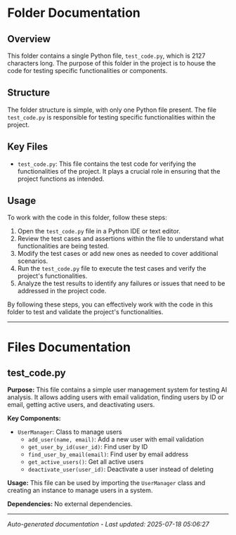 # Folder Documentation

## Overview
This folder contains a single Python file, `test_code.py`, which is 2127 characters long. The purpose of this folder in the project is to house the code for testing specific functionalities or components.

## Structure
The folder structure is simple, with only one Python file present. The file `test_code.py` is responsible for testing specific functionalities within the project.

## Key Files
- `test_code.py`: This file contains the test code for verifying the functionalities of the project. It plays a crucial role in ensuring that the project functions as intended.

## Usage
To work with the code in this folder, follow these steps:
1. Open the `test_code.py` file in a Python IDE or text editor.
2. Review the test cases and assertions within the file to understand what functionalities are being tested.
3. Modify the test cases or add new ones as needed to cover additional scenarios.
4. Run the `test_code.py` file to execute the test cases and verify the project's functionalities.
5. Analyze the test results to identify any failures or issues that need to be addressed in the project code.

By following these steps, you can effectively work with the code in this folder to test and validate the project's functionalities.

---

# Files Documentation

## test_code.py

**Purpose:** This file contains a simple user management system for testing AI analysis. It allows adding users with email validation, finding users by ID or email, getting active users, and deactivating users.

**Key Components:**
- `UserManager`: Class to manage users
  - `add_user(name, email)`: Add a new user with email validation
  - `get_user_by_id(user_id)`: Find user by ID
  - `find_user_by_email(email)`: Find user by email address
  - `get_active_users()`: Get all active users
  - `deactivate_user(user_id)`: Deactivate a user instead of deleting

**Usage:** This file can be used by importing the `UserManager` class and creating an instance to manage users in a system.

**Dependencies:** No external dependencies.

---
*Auto-generated documentation - Last updated: 2025-07-18 05:06:27*
